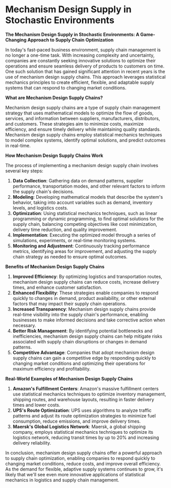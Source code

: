 # Mechanism Design Supply in Stochastic Environments

**The Mechanism Design Supply in Stochastic Environments: A Game-Changing Approach to Supply Chain Optimization**

In today's fast-paced business environment, supply chain management is no longer a one-time task. With increasing complexity and uncertainty, companies are constantly seeking innovative solutions to optimize their operations and ensure seamless delivery of products to customers on time. One such solution that has gained significant attention in recent years is the use of mechanism design supply chains. This approach leverages statistical mechanics principles to create efficient, flexible, and adaptable supply systems that can respond to changing market conditions.

**What are Mechanism Design Supply Chains?**

Mechanism design supply chains are a type of supply chain management strategy that uses mathematical models to optimize the flow of goods, services, and information between suppliers, manufacturers, distributors, and customers. These strategies aim to minimize costs, maximize efficiency, and ensure timely delivery while maintaining quality standards. Mechanism design supply chains employ statistical mechanics techniques to model complex systems, identify optimal solutions, and predict outcomes in real-time.

**How Mechanism Design Supply Chains Work**

The process of implementing a mechanism design supply chain involves several key steps:

1. **Data Collection**: Gathering data on demand patterns, supplier performance, transportation modes, and other relevant factors to inform the supply chain's decisions.
2. **Modeling**: Developing mathematical models that describe the system's behavior, taking into account variables such as demand, inventory levels, and logistics costs.
3. **Optimization**: Using statistical mechanics techniques, such as linear programming or dynamic programming, to find optimal solutions for the supply chain, balancing competing objectives like cost minimization, delivery time reduction, and quality improvement.
4. **Implementation**: Executing the optimized model through a series of simulations, experiments, or real-time monitoring systems.
5. **Monitoring and Adjustment**: Continuously tracking performance metrics, identifying areas for improvement, and adjusting the supply chain strategy as needed to ensure optimal outcomes.

**Benefits of Mechanism Design Supply Chains**

1. **Improved Efficiency**: By optimizing logistics and transportation routes, mechanism design supply chains can reduce costs, increase delivery times, and enhance customer satisfaction.
2. **Enhanced Flexibility**: These strategies enable companies to respond quickly to changes in demand, product availability, or other external factors that may impact their supply chain operations.
3. **Increased Transparency**: Mechanism design supply chains provide real-time visibility into the supply chain's performance, enabling businesses to make informed decisions and take corrective action when necessary.
4. **Better Risk Management**: By identifying potential bottlenecks and inefficiencies, mechanism design supply chains can help mitigate risks associated with supply chain disruptions or changes in demand patterns.
5. **Competitive Advantage**: Companies that adopt mechanism design supply chains can gain a competitive edge by responding quickly to changing market conditions and optimizing their operations for maximum efficiency and profitability.

**Real-World Examples of Mechanism Design Supply Chains**

1. **Amazon's Fulfillment Centers**: Amazon's massive fulfillment centers use statistical mechanics techniques to optimize inventory management, shipping routes, and warehouse layouts, resulting in faster delivery times and lower costs.
2. **UPS's Route Optimization**: UPS uses algorithms to analyze traffic patterns and adjust its route optimization strategies to minimize fuel consumption, reduce emissions, and improve delivery times.
3. **Maersk's Global Logistics Network**: Maersk, a global shipping company, employs statistical mechanics techniques to optimize its logistics network, reducing transit times by up to 20% and increasing delivery reliability.

In conclusion, mechanism design supply chains offer a powerful approach to supply chain optimization, enabling companies to respond quickly to changing market conditions, reduce costs, and improve overall efficiency. As the demand for flexible, adaptive supply systems continues to grow, it's likely that we'll see even more innovative applications of statistical mechanics in logistics and supply chain management.
